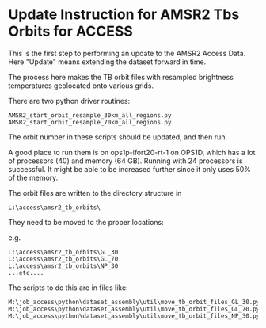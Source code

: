 # Update Instruction for AMSR2 Tbs Orbits for ACCESS

This is the first step to performing an update to the AMSR2 Access Data.  Here "Update" means extending the dataset forward in time.

The process here makes the TB orbit files with resampled brightness temperatures geolocated onto various grids.

There are two python driver routines:

~~~
AMSR2_start_orbit_resample_30km_all_regions.py
AMSR2_start_orbit_resample_70km_all_regions.py
~~~

The orbit number in these scripts should be updated, and then run.  

A good place to run them is on ops1p-ifort20-rt-1 on OPS1D, which has a lot of processors (40) and memory (64 GB).  Running with 24 processors is successful.  It might be able to be increased further since it only uses 50% of the memory.

The orbit files are written to the directory structure in

~~~
L:\access\amsr2_tb_orbits\
~~~

They need to be moved to the proper locations:

e.g.
~~~
L:\access\amsr2_tb_orbits\GL_30
L:\access\amsr2_tb_orbits\GL_70
L:\access\amsr2_tb_orbits\NP_30
...etc....
~~~

The scripts to do this are in files like:
~~~
M:\job_access\python\dataset_assembly\util\move_tb_orbit_files_GL_30.py
M:\job_access\python\dataset_assembly\util\move_tb_orbit_files_GL_70.py
M:\job_access\python\dataset_assembly\util\move_tb_orbit_files_NP_30.py
~~~






